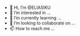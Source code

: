 - 👋 Hi, I’m @ELIASIKU
- 👀 I’m interested in ...
- 🌱 I’m currently learning ...
- 💞️ I’m looking to collaborate on ...
- 📫 How to reach me ...

<!---
ELIASIKU/ELIASIKU is a ✨ special ✨ repository because its `README.md` (this file) appears on your GitHub profile.
You can click the Preview link to take a look at your changes.
--->
